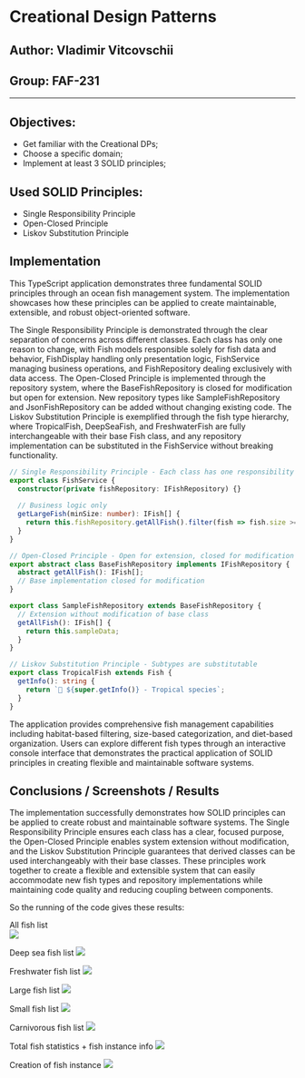 # Creational Design Patterns

## Author: Vladimir Vitcovschii
## Group: FAF-231

----

## Objectives:

* Get familiar with the Creational DPs;
* Choose a specific domain;
* Implement at least 3 SOLID principles;


## Used SOLID Principles: 

* Single Responsibility Principle
* Open-Closed Principle
* Liskov Substitution Principle


## Implementation

This TypeScript application demonstrates three fundamental SOLID principles through an ocean fish management system. The implementation showcases how these principles can be applied to create maintainable, extensible, and robust object-oriented software.

The Single Responsibility Principle is demonstrated through the clear separation of concerns across different classes. Each class has only one reason to change, with Fish models responsible solely for fish data and behavior, FishDisplay handling only presentation logic, FishService managing business operations, and FishRepository dealing exclusively with data access. The Open-Closed Principle is implemented through the repository system, where the BaseFishRepository is closed for modification but open for extension. New repository types like SampleFishRepository and JsonFishRepository can be added without changing existing code. The Liskov Substitution Principle is exemplified through the fish type hierarchy, where TropicalFish, DeepSeaFish, and FreshwaterFish are fully interchangeable with their base Fish class, and any repository implementation can be substituted in the FishService without breaking functionality.

```typescript
// Single Responsibility Principle - Each class has one responsibility
export class FishService {
  constructor(private fishRepository: IFishRepository) {}
  
  // Business logic only
  getLargeFish(minSize: number): IFish[] {
    return this.fishRepository.getAllFish().filter(fish => fish.size >= minSize);
  }
}

// Open-Closed Principle - Open for extension, closed for modification
export abstract class BaseFishRepository implements IFishRepository {
  abstract getAllFish(): IFish[];
  // Base implementation closed for modification
}

export class SampleFishRepository extends BaseFishRepository {
  // Extension without modification of base class
  getAllFish(): IFish[] {
    return this.sampleData;
  }
}

// Liskov Substitution Principle - Subtypes are substitutable
export class TropicalFish extends Fish {
  getInfo(): string {
    return `🐠 ${super.getInfo()} - Tropical species`;
  }
}
```

The application provides comprehensive fish management capabilities including habitat-based filtering, size-based categorization, and diet-based organization. Users can explore different fish types through an interactive console interface that demonstrates the practical application of SOLID principles in creating flexible and maintainable software systems.


## Conclusions / Screenshots / Results

The implementation successfully demonstrates how SOLID principles can be applied to create robust and maintainable software systems. The Single Responsibility Principle ensures each class has a clear, focused purpose, the Open-Closed Principle enables system extension without modification, and the Liskov Substitution Principle guarantees that derived classes can be used interchangeably with their base classes. These principles work together to create a flexible and extensible system that can easily accommodate new fish types and repository implementations while maintaining code quality and reducing coupling between components.

So the running of the code gives these results:

All fish list  
<img src="./public/allFishes.png">

Deep sea fish list
<img src="./public/deepSea.png">

Freshwater fish list
<img src="./public/freshWater.png">

Large fish list
<img src="./public/large.png">

Small fish list
<img src="./public/small.png">

Carnivorous fish list
<img src="./public/carnivour.png">

Total fish statistics + fish instance info
<img src="./public/statistics.png">

Creation of fish instance
<img src="./public/createAFish.png">

